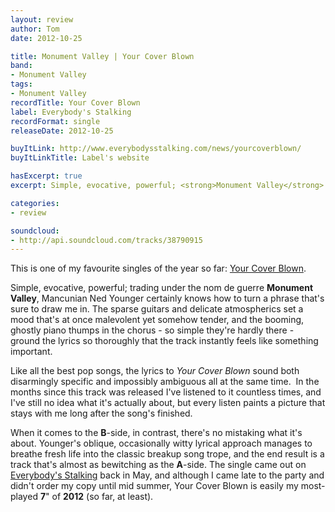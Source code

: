 ```yaml
---
layout: review
author: Tom
date: 2012-10-25

title: Monument Valley | Your Cover Blown
band:
- Monument Valley
tags:
- Monument Valley
recordTitle: Your Cover Blown
label: Everybody's Stalking
recordFormat: single
releaseDate: 2012-10-25

buyItLink: http://www.everybodysstalking.com/news/yourcoverblown/
buyItLinkTitle: Label's website

hasExcerpt: true
excerpt: Simple, evocative, powerful; <strong>Monument Valley</strong> certainly know how to turn a phrase that’s sure to draw me in.

categories:
- review

soundcloud:
- http://api.soundcloud.com/tracks/38790915
---
```


This is one of my favourite singles of the year so far: [Your Cover Blown](http://www.youtube.com/watch?v=TzzgEL3orOc).

Simple, evocative, powerful; trading under the nom de guerre **Monument Valley**, Mancunian Ned Younger certainly knows how to turn a phrase that's sure to draw me in. The sparse guitars and delicate atmospherics set a mood that's at once malevolent yet somehow tender, and the booming, ghostly piano thumps in the chorus - so simple they're hardly there - ground the lyrics so thoroughly that the track instantly feels like something important.

Like all the best pop songs, the lyrics to _Your Cover Blown_ sound both disarmingly specific and impossibly ambiguous all at the same time.  In the months since this track was released I've listened to it countless times, and I've still no idea what it's actually about, but every listen paints a picture that stays with me long after the song's finished.

When it comes to the **B**-side, in contrast, there's no mistaking what it's about. Younger's oblique, occasionally witty lyrical approach manages to breathe fresh life into the classic breakup song trope, and the end result is a track that's almost as bewitching as the **A**-side. The single came out on [Everybody's Stalking](http://www.everybodysstalking.com/) back in May, and although I came late to the party and didn't order my copy until mid summer, Your Cover Blown is easily my most-played **7**" of **2012** (so far, at least).
